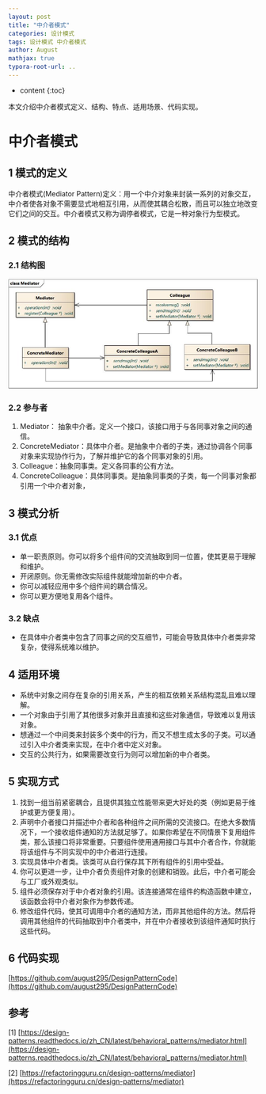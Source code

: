 ```yaml
---
layout: post
title: "中介者模式"
categories: 设计模式
tags: 设计模式 中介者模式
author: August
mathjax: true
typora-root-url: ..
---
```


* content
{:toc}


本文介绍中介者模式定义、结构、特点、适用场景、代码实现。



# 中介者模式



## 1 模式的定义

中介者模式(Mediator Pattern)定义：用一个中介对象来封装一系列的对象交互，中介者使各对象不需要显式地相互引用，从而使其耦合松散，而且可以独立地改变它们之间的交互。中介者模式又称为调停者模式，它是一种对象行为型模式。



## 2 模式的结构

### 2.1 结构图

![](mediator.assets/Mediator.jpg)

### 2.2 参与者

1. Mediator： 抽象中介者。定义一个接口，该接口用于与各同事对象之间的通信。
2. ConcreteMediator：具体中介者。是抽象中介者的子类，通过协调各个同事对象来实现协作行为，了解并维护它的各个同事对象的引用。
3. Colleague：抽象同事类。定义各同事的公有方法。
4. ConcreteColleague：具体同事类。是抽象同事类的子类，每一个同事对象都引用一个中介者对象，



## 3 模式分析

### 3.1 优点

- 单一职责原则。你可以将多个组件间的交流抽取到同一位置，使其更易于理解和维护。
- 开闭原则。你无需修改实际组件就能增加新的中介者。
- 你可以减轻应用中多个组件间的耦合情况。
- 你可以更方便地复用各个组件。

### 3.2 缺点

- 在具体中介者类中包含了同事之间的交互细节，可能会导致具体中介者类非常复杂，使得系统难以维护。



## 4 适用环境

- 系统中对象之间存在复杂的引用关系，产生的相互依赖关系结构混乱且难以理解。
- 一个对象由于引用了其他很多对象并且直接和这些对象通信，导致难以复用该对象。
- 想通过一个中间类来封装多个类中的行为，而又不想生成太多的子类。可以通过引入中介者类来实现，在中介者中定义对象。
- 交互的公共行为，如果需要改变行为则可以增加新的中介者类。



## 5 实现方式

1. 找到一组当前紧密耦合，且提供其独立性能带来更大好处的类（例如更易于维护或更方便复用）。
2. 声明中介者接口并描述中介者和各种组件之间所需的交流接口。在绝大多数情况下，一个接收组件通知的方法就足够了。如果你希望在不同情景下复用组件类，那么该接口将非常重要。只要组件使用通用接口与其中介者合作，你就能将该组件与不同实现中的中介者进行连接。
3. 实现具体中介者类。该类可从自行保存其下所有组件的引用中受益。
4. 你可以更进一步，让中介者负责组件对象的创建和销毁。此后，中介者可能会与工厂或外观类似。
5. 组件必须保存对于中介者对象的引用。该连接通常在组件的构造函数中建立，该函数会将中介者对象作为参数传递。
6. 修改组件代码，使其可调用中介者的通知方法，而非其他组件的方法。然后将调用其他组件的代码抽取到中介者类中，并在中介者接收到该组件通知时执行这些代码。



## 6 代码实现

[https://github.com/august295/DesignPatternCode](https://github.com/august295/DesignPatternCode)



## 参考

[1] [https://design-patterns.readthedocs.io/zh_CN/latest/behavioral_patterns/mediator.html](https://design-patterns.readthedocs.io/zh_CN/latest/behavioral_patterns/mediator.html)

[2] [https://refactoringguru.cn/design-patterns/mediator](https://refactoringguru.cn/design-patterns/mediator)
